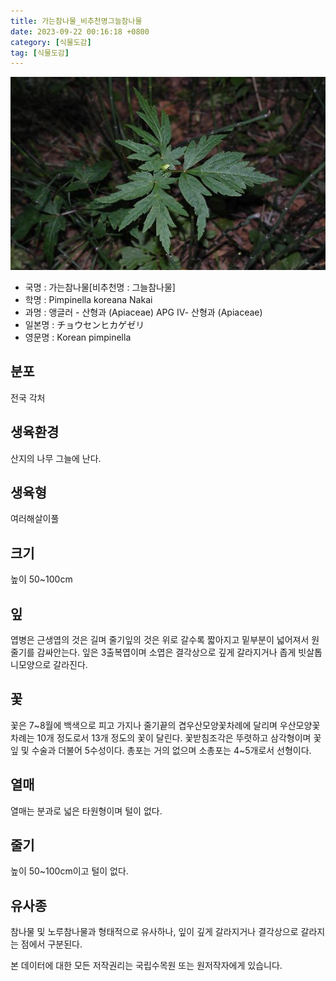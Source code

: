 ```yaml
---
title: 가는참나물_비추천명그늘참나물
date: 2023-09-22 00:16:18 +0800
category: [식물도감]
tag: [식물도감]
---
```




![가는참나물[비추천명 : 그늘참나물]](/assets/img/fileUpload/plants/basic/Umbelliferae/Pimpinella/8246/8246_20160725133048545files_th2.jpg)
- 국명 : 가는참나물[비추천명 : 그늘참나물]
- 학명 : Pimpinella koreana Nakai
- 과명 : 앵글러 - 산형과 (Apiaceae) APG Ⅳ- 산형과 (Apiaceae)
- 일본명 : チョウセンヒカゲゼリ
- 영문명 : Korean pimpinella


## 분포
전국 각처
## 생육환경
산지의 나무 그늘에 난다.
## 생육형
여러해살이풀
## 크기
높이 50~100cm
## 잎
엽병은 근생엽의 것은 길며 줄기잎의 것은 위로 갈수록 짧아지고 밑부분이 넓어져서 원줄기를 감싸안는다. 잎은 3출복엽이며 소엽은 결각상으로 깊게 갈라지거나 좁게 빗살톱니모양으로 갈라진다.
## 꽃
꽃은 7~8월에 백색으로 피고 가지나 줄기끝의 겹우산모양꽃차례에 달리며 우산모양꽃차례는 10개 정도로서 13개 정도의 꽃이 달린다. 꽃받침조각은 뚜렷하고 삼각형이며 꽃잎 및 수술과 더불어 5수성이다. 총포는 거의 없으며 소총포는 4~5개로서 선형이다.
## 열매
열매는 분과로 넓은 타원형이며 털이 없다.
## 줄기
높이 50~100cm이고 털이 없다.
## 유사종
참나물 및 노루참나물과 형태적으로 유사하나, 잎이 깊게 갈라지거나 결각상으로 갈라지는 점에서 구분된다.






본 데이터에 대한 모든 저작권리는 국립수목원 또는 원저작자에게 있습니다.
